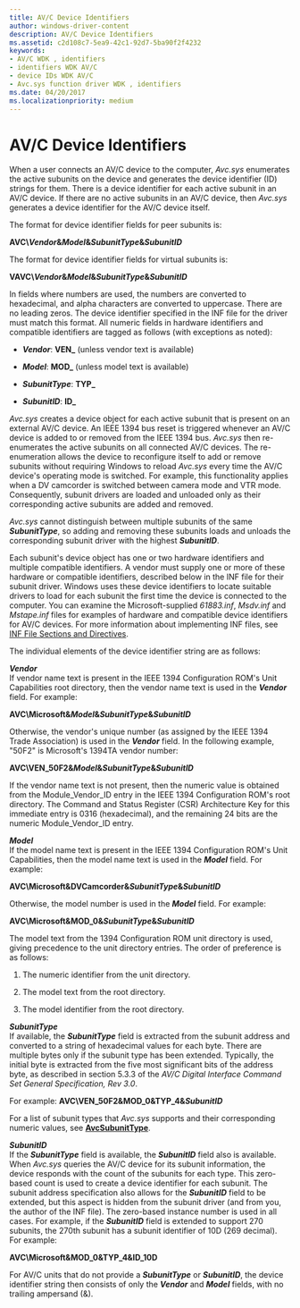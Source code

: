 ```yaml
---
title: AV/C Device Identifiers
author: windows-driver-content
description: AV/C Device Identifiers
ms.assetid: c2d108c7-5ea9-42c1-92d7-5ba90f2f4232
keywords:
- AV/C WDK , identifiers
- identifiers WDK AV/C
- device IDs WDK AV/C
- Avc.sys function driver WDK , identifiers
ms.date: 04/20/2017
ms.localizationpriority: medium
---
```


# AV/C Device Identifiers





When a user connects an AV/C device to the computer, *Avc.sys* enumerates the active subunits on the device and generates the device identifier (ID) strings for them. There is a device identifier for each active subunit in an AV/C device. If there are no active subunits in an AV/C device, then *Avc.sys* generates a device identifier for the AV/C device itself.

The format for device identifier fields for peer subunits is:

**AVC\\*Vendor*&*Model*&*SubunitType*&*SubunitID***

The format for device identifier fields for virtual subunits is:

**VAVC\\*Vendor*&*Model*&*SubunitType*&*SubunitID***

In fields where numbers are used, the numbers are converted to hexadecimal, and alpha characters are converted to uppercase. There are no leading zeros. The device identifier specified in the INF file for the driver must match this format. All numeric fields in hardware identifiers and compatible identifiers are tagged as follows (with exceptions as noted):

-   ***Vendor***: **VEN\_** (unless vendor text is available)

-   ***Model***: **MOD\_** (unless model text is available)

-   ***SubunitType***: **TYP\_**

-   ***SubunitID***: **ID\_**

*Avc.sys* creates a device object for each active subunit that is present on an external AV/C device. An IEEE 1394 bus reset is triggered whenever an AV/C device is added to or removed from the IEEE 1394 bus. *Avc.sys* then re-enumerates the active subunits on all connected AV/C devices. The re-enumeration allows the device to reconfigure itself to add or remove subunits without requiring Windows to reload *Avc.sys* every time the AV/C device's operating mode is switched. For example, this functionality applies when a DV camcorder is switched between camera mode and VTR mode. Consequently, subunit drivers are loaded and unloaded only as their corresponding active subunits are added and removed.

*Avc.sys* cannot distinguish between multiple subunits of the same ***SubunitType***, so adding and removing these subunits loads and unloads the corresponding subunit driver with the highest ***SubunitID***.

Each subunit's device object has one or two hardware identifiers and multiple compatible identifiers. A vendor must supply one or more of these hardware or compatible identifiers, described below in the INF file for their subunit driver. Windows uses these device identifiers to locate suitable drivers to load for each subunit the first time the device is connected to the computer. You can examine the Microsoft-supplied *61883.inf*, *Msdv.inf* and *Mstape.inf* files for examples of hardware and compatible device identifiers for AV/C devices. For more information about implementing INF files, see [INF File Sections and Directives](https://msdn.microsoft.com/library/windows/hardware/ff547433).

The individual elements of the device identifier string are as follows:

<a href="" id="vendor"></a>***Vendor***  
If vendor name text is present in the IEEE 1394 Configuration ROM's Unit Capabilities root directory, then the vendor name text is used in the ***Vendor*** field. For example:

**AVC\\Microsoft&*Model*&*SubunitType*&*SubunitID***

Otherwise, the vendor's unique number (as assigned by the IEEE 1394 Trade Association) is used in the ***Vendor*** field. In the following example, "50F2" is Microsoft's 1394TA vendor number:

**AVC\\VEN\_50F2&*Model*&*SubunitType*&*SubunitID***

If the vendor name text is not present, then the numeric value is obtained from the Module\_Vendor\_ID entry in the IEEE 1394 Configuration ROM's root directory. The Command and Status Register (CSR) Architecture Key for this immediate entry is 0316 (hexadecimal), and the remaining 24 bits are the numeric Module\_Vendor\_ID entry.

<a href="" id="model"></a>***Model***  
If the model name text is present in the IEEE 1394 Configuration ROM's Unit Capabilities, then the model name text is used in the ***Model*** field. For example:

**AVC\\Microsoft&DVCamcorder&*SubunitType*&*SubunitID***

Otherwise, the model number is used in the ***Model*** field. For example:

**AVC\\Microsoft&MOD\_0&*SubunitType*&*SubunitID***

The model text from the 1394 Configuration ROM unit directory is used, giving precedence to the unit directory entries. The order of preference is as follows:

1.  The numeric identifier from the unit directory.

2.  The model text from the root directory.

3.  The model identifier from the root directory.

<a href="" id="subunittype"></a>***SubunitType***  
If available, the ***SubunitType*** field is extracted from the subunit address and converted to a string of hexadecimal values for each byte. There are multiple bytes only if the subunit type has been extended. Typically, the initial byte is extracted from the five most significant bits of the address byte, as described in section 5.3.3 of the *AV/C Digital Interface Command Set General Specification, Rev 3.0*.

For example: **AVC\\VEN\_50F2&MOD\_0&TYP\_4&*SubunitID***

For a list of subunit types that *Avc.sys* supports and their corresponding numeric values, see [**AvcSubunitType**](https://msdn.microsoft.com/library/windows/hardware/ff554137).

<a href="" id="subunitid"></a>***SubunitID***  
If the ***SubunitType*** field is available, the ***SubunitID*** field also is available. When *Avc.sys* queries the AV/C device for its subunit information, the device responds with the count of the subunits for each type. This zero-based count is used to create a device identifier for each subunit. The subunit address specification also allows for the ***SubunitID*** field to be extended, but this aspect is hidden from the subunit driver (and from you, the author of the INF file). The zero-based instance number is used in all cases. For example, if the ***SubunitID*** field is extended to support 270 subunits, the 270th subunit has a subunit identifier of 10D (269 decimal). For example:

**AVC\\Microsoft&MOD\_0&TYP\_4&ID\_10D**

For AV/C units that do not provide a ***SubunitType*** or ***SubunitID***, the device identifier string then consists of only the ***Vendor*** and ***Model*** fields, with no trailing ampersand (&).

 

 





